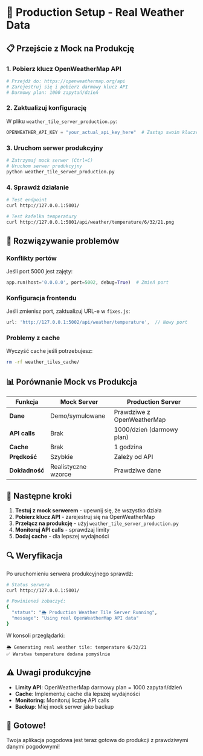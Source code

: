 # 🚀 Production Setup - Real Weather Data

## 📋 Przejście z Mock na Produkcję

### 1. **Pobierz klucz OpenWeatherMap API**

```bash
# Przejdź do: https://openweathermap.org/api
# Zarejestruj się i pobierz darmowy klucz API
# Darmowy plan: 1000 zapytań/dzień
```

### 2. **Zaktualizuj konfigurację**

W pliku `weather_tile_server_production.py`:
```python
OPENWEATHER_API_KEY = "your_actual_api_key_here"  # Zastąp swoim kluczem
```

### 3. **Uruchom serwer produkcyjny**

```bash
# Zatrzymaj mock serwer (Ctrl+C)
# Uruchom serwer produkcyjny
python weather_tile_server_production.py
```

### 4. **Sprawdź działanie**

```bash
# Test endpoint
curl http://127.0.0.1:5001/

# Test kafelka temperatury
curl http://127.0.0.1:5001/api/weather/temperature/6/32/21.png
```

## 🔧 Rozwiązywanie problemów

### **Konflikty portów**
Jeśli port 5000 jest zajęty:
```python
app.run(host='0.0.0.0', port=5002, debug=True)  # Zmień port
```

### **Konfiguracja frontendu**
Jeśli zmienisz port, zaktualizuj URL-e w `fixes.js`:
```javascript
url: 'http://127.0.0.1:5002/api/weather/temperature',  // Nowy port
```

### **Problemy z cache**
Wyczyść cache jeśli potrzebujesz:
```bash
rm -rf weather_tiles_cache/
```

## 📊 Porównanie Mock vs Produkcja

| Funkcja | Mock Server | Production Server |
|---------|-------------|-------------------|
| **Dane** | Demo/symulowane | Prawdziwe z OpenWeatherMap |
| **API calls** | Brak | 1000/dzień (darmowy plan) |
| **Cache** | Brak | 1 godzina |
| **Prędkość** | Szybkie | Zależy od API |
| **Dokładność** | Realistyczne wzorce | Prawdziwe dane |

## 🎯 Następne kroki

1. **Testuj z mock serwerem** - upewnij się, że wszystko działa
2. **Pobierz klucz API** - zarejestruj się na OpenWeatherMap
3. **Przełącz na produkcję** - użyj `weather_tile_server_production.py`
4. **Monitoruj API calls** - sprawdzaj limity
5. **Dodaj cache** - dla lepszej wydajności

## 🔍 Weryfikacja

Po uruchomieniu serwera produkcyjnego sprawdź:

```bash
# Status serwera
curl http://127.0.0.1:5001/

# Powinieneś zobaczyć:
{
  "status": "🌦️ Production Weather Tile Server Running",
  "message": "Using real OpenWeatherMap API data"
}
```

W konsoli przeglądarki:
```
🌦️ Generating real weather tile: temperature 6/32/21
✅ Warstwa temperature dodana pomyślnie
```

## ⚠️ Uwagi produkcyjne

- **Limity API**: OpenWeatherMap darmowy plan = 1000 zapytań/dzień
- **Cache**: Implementuj cache dla lepszej wydajności
- **Monitoring**: Monitoruj liczbę API calls
- **Backup**: Miej mock serwer jako backup

## 🎉 Gotowe!

Twoja aplikacja pogodowa jest teraz gotowa do produkcji z prawdziwymi danymi pogodowymi! 
